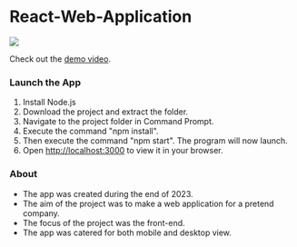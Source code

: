 # React-Web-Application

<img src="https://images.squarespace-cdn.com/content/v1/587b630aebbd1ab22efeeb6b/20edb63d-4776-40bd-b7a6-354ae61e061c/ReactWebAppPromo.png"/>

Check out the [demo video](https://youtu.be/4BfbvbWo2OA).

### Launch the App

1) Install Node.js
2) Download the project and extract the folder.
3) Navigate to the project folder in Command Prompt.
4) Execute the command "npm install".
5) Then execute the command "npm start". The program will now launch. 
6) Open [http://localhost:3000](http://localhost:3000) to view it in your browser.

### About

- The app was created during the end of 2023.
- The aim of the project was to make a web application for a pretend company.
- The focus of the project was the front-end.
- The app was catered for both mobile and desktop view. 
